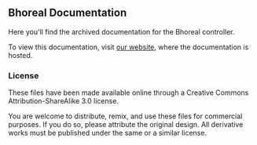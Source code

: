 ## Bhoreal Documentation

Here you'll find the archived documentation for the Bhoreal controller.

To view this documentation, visit [our website](blob/master/docs/start.md), where the documentation is hosted.

### License

These files have been made available online through a Creative Commons Attribution-ShareAlike 3.0 license.

You are welcome to distribute, remix, and use these files for commercial purposes. If you do so, please attribute the original design. All derivative works must be published under the same or a similar license.
